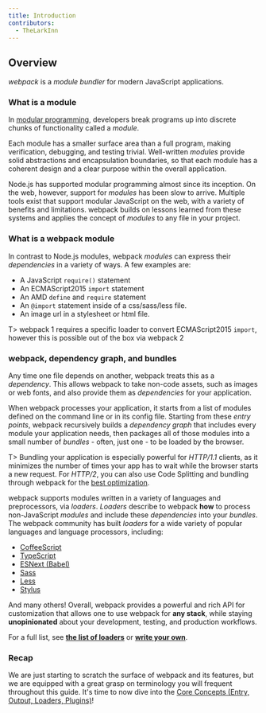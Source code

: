 ```yaml
---
title: Introduction
contributors:
  - TheLarkInn
---
```

## Overview

*webpack* is a _module bundler_ for modern JavaScript applications.

### What is a module

In [modular programming](https://en.wikipedia.org/wiki/Modular_programming), developers break programs up into discrete chunks of functionality called a _module_.

Each module has a smaller surface area than a full program, making verification, debugging, and testing trivial. 
Well-written _modules_ provide solid abstractions and encapsulation boundaries, so that each module has a coherent design and a clear purpose within the overall application.

Node.js has supported modular programming almost since its inception. 
On the web, however, support for _modules_ has been slow to arrive.
Multiple tools exist that support modular JavaScript on the web, with a variety of benefits and limitations.
webpack builds on lessons learned from these systems and applies the concept of _modules_ to any file in your project. 

### What is a webpack module

In contrast to Node.js modules, webpack _modules_ can express their _dependencies_ in a variety of ways. A few examples are:

* A JavaScript `require()` statement
* An ECMAScript2015 `import` statement
* An AMD `define` and `require` statement
* An `@import` statement inside of a css/sass/less file.
* An image url in a stylesheet or html file. 

T> webpack 1 requires a specific loader to convert ECMAScript2015 `import`, however this is possible out of the box via webpack 2

### webpack, dependency graph, and bundles

Any time one file depends on another, webpack treats this as a _dependency_. This allows webpack to take non-code assets, such as images or web fonts, and also provide them as _dependencies_ for your application.

When webpack processes your application, it starts from a list of modules defined on the command line or in its config file.
Starting from these _entry points_, webpack recursively builds a _dependency graph_ that includes every module your application needs, then packages all of those modules into a small number of _bundles_ - often, just one - to be loaded by the browser. 

T> Bundling your application is especially powerful for *HTTP/1.1* clients, as it minimizes the number of times your app has to wait while the browser starts a new request. For *HTTP/2*, you can also use Code Splitting and bundling through webpack for the [best optimization](https://medium.com/webpack/webpack-http-2-7083ec3f3ce6#.7y5d3hz59).

webpack supports modules written in a variety of languages and preprocessors, via _loaders_. _Loaders_ describe to webpack **how** to process non-JavaScript _modules_ and include these _dependencies_ into your _bundles_.
The webpack community has built _loaders_ for a wide variety of popular languages and language processors, including:

* [CoffeeScript](http://coffeescript.org)
* [TypeScript](https://www.typescriptlang.org)
* [ESNext (Babel)](https://babeljs.io)
* [Sass](http://sass-lang.com)
* [Less](http://lesscss.org)
* [Stylus](http://stylus-lang.com)

And many others! Overall, webpack provides a powerful and rich API for customization that allows one to use webpack for **any stack**, while staying **unopinionated** about your development, testing, and production workflows. 

For a full list, see [**the list of loaders**](https://webpack.github.io/docs/list-of-loaders.html) or [**write your own**](./api/loaders).

### Recap

We are just starting to scratch the surface of webpack and its features, but we are equipped with a great grasp on terminology you will frequent throughout this guide. It's time to now dive into the [Core Concepts (Entry, Output, Loaders, Plugins)](./concepts/concepts)!
